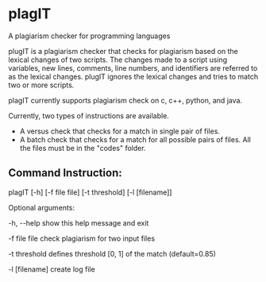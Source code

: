# plagIT
 A plagiarism checker for programming languages

plugIT is a plagiarism checker that checks for plagiarism based
on the lexical changes of two scripts. The changes made to a script 
using variables, new lines, comments, line numbers, and identifiers 
are referred to as the lexical changes. plugIT ignores the lexical 
changes and tries to match two or more scripts.

plagIT currently supports plagiarism check on c, c++, python, and 
java.

Currently, two types of instructions are available. 

* A versus check that checks for a match in single pair of files.
* A batch check that checks for a match for all possible pairs of 
  files. All the files must be in the "codes" folder. 


Command Instruction:
--------------------
plagIT [-h] [-f file file] [-t threshold] [-l [filename]]

Optional arguments:

  -h, --help     show this help message and exit

  -f file file   check plagiarism for two input files

  -t threshold   defines threshold [0, 1] of the match (default=0.85)
  
  -l [filename]  create log file